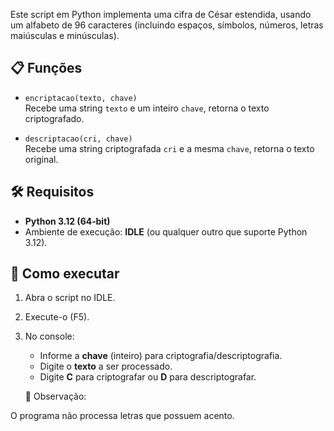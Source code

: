 Este script em Python implementa uma cifra de César estendida, usando um alfabeto de 96 caracteres (incluindo espaços, símbolos, números, letras maiúsculas e minúsculas).

## 📋 Funções

- `encriptacao(texto, chave)`  
  Recebe uma string `texto` e um inteiro `chave`, retorna o texto criptografado.

- `descriptacao(cri, chave)`  
  Recebe uma string criptografada `cri` e a mesma `chave`, retorna o texto original.

## 🛠️ Requisitos

- **Python 3.12 (64‑bit)**  
- Ambiente de execução: **IDLE** (ou qualquer outro que suporte Python 3.12).

## 🚀 Como executar

1. Abra o script no IDLE.  
2. Execute-o (F5).  
3. No console:
   - Informe a **chave** (inteiro) para criptografia/descriptografia.  
   - Digite o **texto** a ser processado.  
   - Digite **C** para criptografar ou **D** para descriptografar.

   🔔 Observação:

O programa não processa letras que possuem acento.
